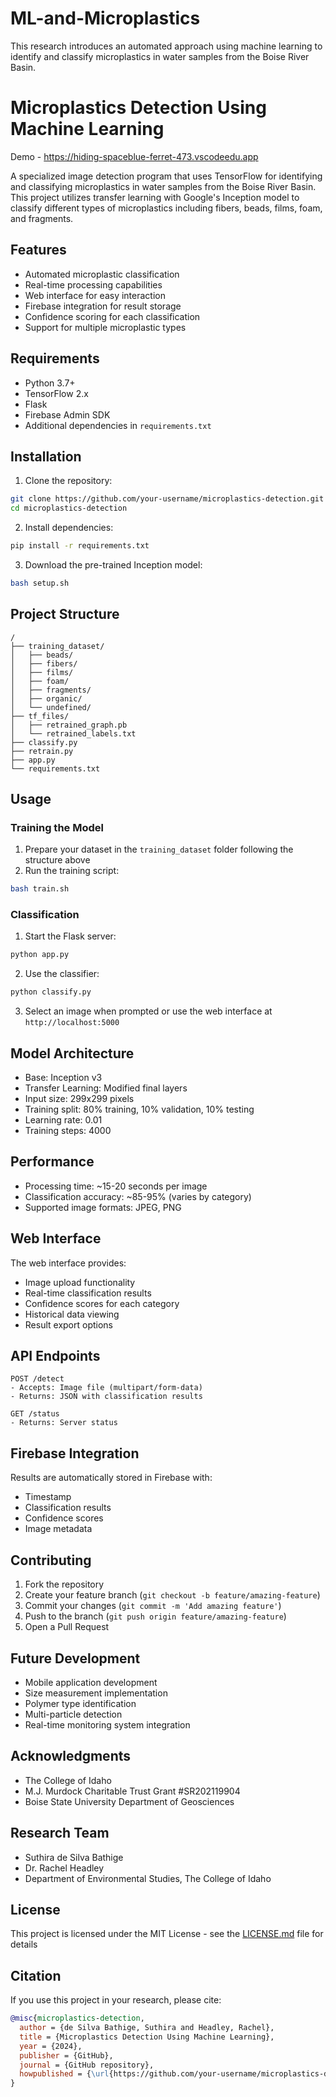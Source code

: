 # ML-and-Microplastics
This research introduces an automated approach using machine learning to identify and classify microplastics in water samples from the Boise River Basin.

# Microplastics Detection Using Machine Learning

Demo - https://hiding-spaceblue-ferret-473.vscodeedu.app

A specialized image detection program that uses TensorFlow for identifying and classifying microplastics in water samples from the Boise River Basin. This project utilizes transfer learning with Google's Inception model to classify different types of microplastics including fibers, beads, films, foam, and fragments.

## Features
- Automated microplastic classification
- Real-time processing capabilities
- Web interface for easy interaction
- Firebase integration for result storage
- Confidence scoring for each classification
- Support for multiple microplastic types

## Requirements
- Python 3.7+
- TensorFlow 2.x
- Flask
- Firebase Admin SDK
- Additional dependencies in `requirements.txt`

## Installation

1. Clone the repository:
```bash
git clone https://github.com/your-username/microplastics-detection.git
cd microplastics-detection
```

2. Install dependencies:
```bash
pip install -r requirements.txt
```

3. Download the pre-trained Inception model:
```bash
bash setup.sh
```

## Project Structure
```
/
├── training_dataset/
│   ├── beads/
│   ├── fibers/
│   ├── films/
│   ├── foam/
│   ├── fragments/
│   ├── organic/
│   └── undefined/
├── tf_files/
│   ├── retrained_graph.pb
│   └── retrained_labels.txt
├── classify.py
├── retrain.py
├── app.py
└── requirements.txt
```

## Usage

### Training the Model
1. Prepare your dataset in the `training_dataset` folder following the structure above
2. Run the training script:
```bash
bash train.sh
```

### Classification
1. Start the Flask server:
```bash
python app.py
```

2. Use the classifier:
```bash
python classify.py
```

3. Select an image when prompted or use the web interface at `http://localhost:5000`

## Model Architecture
- Base: Inception v3
- Transfer Learning: Modified final layers
- Input size: 299x299 pixels
- Training split: 80% training, 10% validation, 10% testing
- Learning rate: 0.01
- Training steps: 4000

## Performance
- Processing time: ~15-20 seconds per image
- Classification accuracy: ~85-95% (varies by category)
- Supported image formats: JPEG, PNG

## Web Interface
The web interface provides:
- Image upload functionality
- Real-time classification results
- Confidence scores for each category
- Historical data viewing
- Result export options

## API Endpoints
```
POST /detect
- Accepts: Image file (multipart/form-data)
- Returns: JSON with classification results

GET /status
- Returns: Server status
```

## Firebase Integration
Results are automatically stored in Firebase with:
- Timestamp
- Classification results
- Confidence scores
- Image metadata

## Contributing
1. Fork the repository
2. Create your feature branch (`git checkout -b feature/amazing-feature`)
3. Commit your changes (`git commit -m 'Add amazing feature'`)
4. Push to the branch (`git push origin feature/amazing-feature`)
5. Open a Pull Request

## Future Development
- Mobile application development
- Size measurement implementation
- Polymer type identification
- Multi-particle detection
- Real-time monitoring system integration

## Acknowledgments
- The College of Idaho
- M.J. Murdock Charitable Trust Grant #SR202119904
- Boise State University Department of Geosciences

## Research Team
- Suthira de Silva Bathige
- Dr. Rachel Headley
- Department of Environmental Studies, The College of Idaho

## License
This project is licensed under the MIT License - see the [LICENSE.md](LICENSE.md) file for details

## Citation
If you use this project in your research, please cite:
```bibtex
@misc{microplastics-detection,
  author = {de Silva Bathige, Suthira and Headley, Rachel},
  title = {Microplastics Detection Using Machine Learning},
  year = {2024},
  publisher = {GitHub},
  journal = {GitHub repository},
  howpublished = {\url{https://github.com/your-username/microplastics-detection}}
}
```
